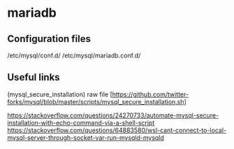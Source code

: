 # mariadb

## Configuration files
/etc/mysql/conf.d/
/etc/mysql/mariadb.conf.d/

## Useful links
(mysql_secure_installation) raw file [https://github.com/twitter-forks/mysql/blob/master/scripts/mysql_secure_installation.sh]  


https://stackoverflow.com/questions/24270733/automate-mysql-secure-installation-with-echo-command-via-a-shell-script
https://stackoverflow.com/questions/64883580/wsl-cant-connect-to-local-mysql-server-through-socket-var-run-mysqld-mysqld
